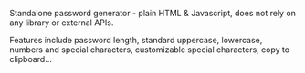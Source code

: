Standalone password generator - plain HTML & Javascript, does not rely on any library or external APIs.

Features include password length, standard uppercase, lowercase, numbers and special characters, customizable special characters, copy to clipboard...
